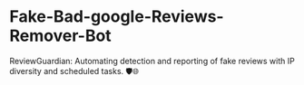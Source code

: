 # Fake-Bad-google-Reviews-Remover-Bot
ReviewGuardian: Automating detection and reporting of fake reviews with IP diversity and scheduled tasks. 🛡️🌐
